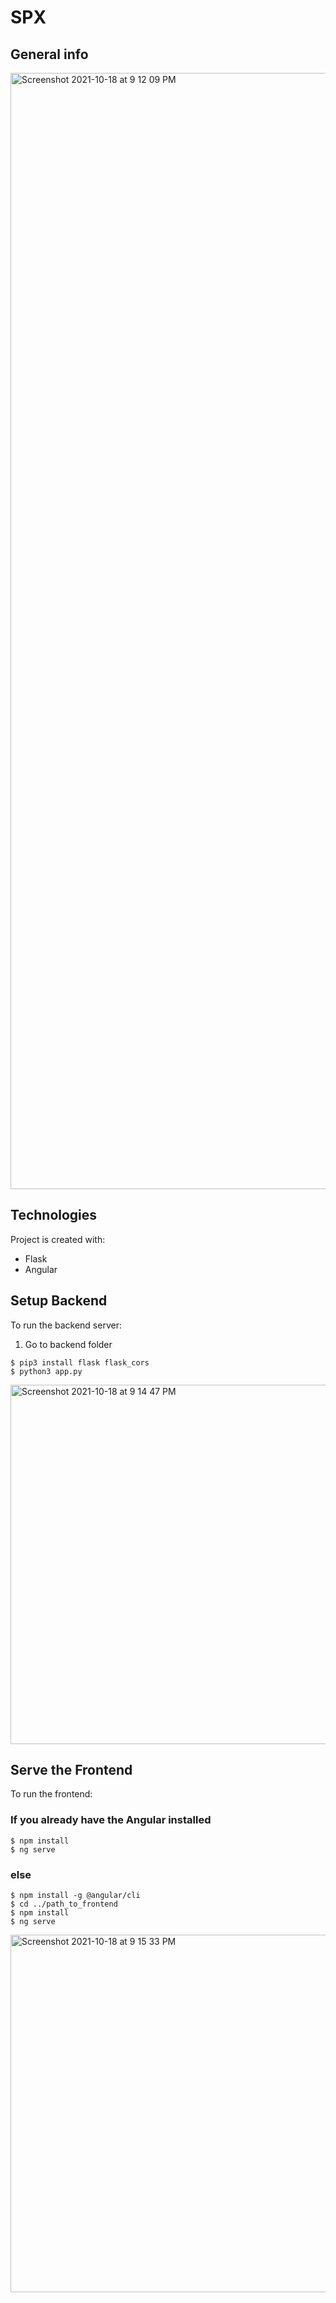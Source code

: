 # SPX 

## General info
<img width="1786" alt="Screenshot 2021-10-18 at 9 12 09 PM" src="https://user-images.githubusercontent.com/25488286/137827652-0eae790e-146d-4374-9e2a-047e29c8e5f1.png">




	
## Technologies
Project is created with:
* Flask
* Angular
	
## Setup Backend
To run the backend server:

1. Go to backend folder
```
$ pip3 install flask flask_cors
$ python3 app.py
```
<img width="575" alt="Screenshot 2021-10-18 at 9 14 47 PM" src="https://user-images.githubusercontent.com/25488286/137827760-1d435fb4-49a3-42cf-9ba3-acc7a70fdde2.png">


## Serve the Frontend

To run the frontend:

### If you already have the Angular installed 

```
$ npm install
$ ng serve
```
### else

```
$ npm install -g @angular/cli
$ cd ../path_to_frontend
$ npm install
$ ng serve
```

<img width="572" alt="Screenshot 2021-10-18 at 9 15 33 PM" src="https://user-images.githubusercontent.com/25488286/137827802-bb8ee1be-b288-4974-8b72-d2c41b12f303.png">
